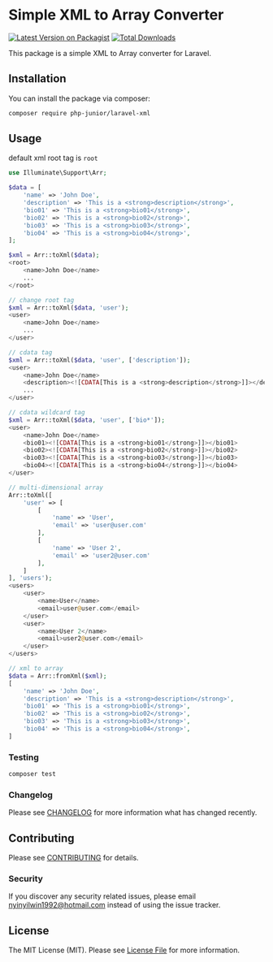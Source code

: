 # Simple XML to Array Converter

[![Latest Version on Packagist](https://img.shields.io/packagist/v/php-junior/laravel-xml.svg?style=flat-square)](https://packagist.org/packages/php-junior/laravel-xml)
[![Total Downloads](https://img.shields.io/packagist/dt/php-junior/laravel-xml.svg?style=flat-square)](https://packagist.org/packages/php-junior/laravel-xml)

This package is a simple XML to Array converter for Laravel.

## Installation

You can install the package via composer:

```bash
composer require php-junior/laravel-xml
```

## Usage
default xml root tag is `root`
```php
use Illuminate\Support\Arr;

$data = [
    'name' => 'John Doe',
    'description' => 'This is a <strong>description</strong>',
    'bio01' => 'This is a <strong>bio01</strong>',
    'bio02' => 'This is a <strong>bio02</strong>',
    'bio03' => 'This is a <strong>bio03</strong>',
    'bio04' => 'This is a <strong>bio04</strong>',
];

$xml = Arr::toXml($data);
<root>
    <name>John Doe</name>
    ...
</root>

// change root tag
$xml = Arr::toXml($data, 'user');
<user>
    <name>John Doe</name>
    ...
</user>

// cdata tag
$xml = Arr::toXml($data, 'user', ['description']);
<user>
    <name>John Doe</name>
    <description><![CDATA[This is a <strong>description</strong>]]></description>
    ...
</user>

// cdata wildcard tag
$xml = Arr::toXml($data, 'user', ['bio*']);
<user>
    <name>John Doe</name>
    <bio01><![CDATA[This is a <strong>bio01</strong>]]></bio01>
    <bio02><![CDATA[This is a <strong>bio02</strong>]]></bio02>
    <bio03><![CDATA[This is a <strong>bio03</strong>]]></bio03>
    <bio04><![CDATA[This is a <strong>bio04</strong>]]></bio04>
</user>

// multi-dimensional array
Arr::toXml([
    'user' => [
        [
            'name' => 'User',
            'email' => 'user@user.com'
        ],
        [
            'name' => 'User 2',
            'email' => 'user2@user.com'
        ],
    ]
], 'users');
<users>
    <user>
        <name>User</name>
        <email>user@user.com</email>
    </user>
    <user>
        <name>User 2</name>
        <email>user2@user.com</email>
    </user>
</users>

// xml to array
$data = Arr::fromXml($xml);
[
    'name' => 'John Doe',
    'description' => 'This is a <strong>description</strong>',
    'bio01' => 'This is a <strong>bio01</strong>',
    'bio02' => 'This is a <strong>bio02</strong>',
    'bio03' => 'This is a <strong>bio03</strong>',
    'bio04' => 'This is a <strong>bio04</strong>',
]
```

### Testing

```bash
composer test
```

### Changelog

Please see [CHANGELOG](CHANGELOG.md) for more information what has changed recently.

## Contributing

Please see [CONTRIBUTING](CONTRIBUTING.md) for details.

### Security

If you discover any security related issues, please email nyinyilwin1992@hotmail.com instead of using the issue tracker.

## License

The MIT License (MIT). Please see [License File](LICENSE.md) for more information.